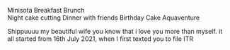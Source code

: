 Minisota
Breakfast Brunch\
Night cake cutting
Dinner with friends
Birthday Cake
Aquaventure


Shippuuuu my beautiful wife
you know that i love you more than myself. it all started from 16th July 2021, when I first texted you to file ITR